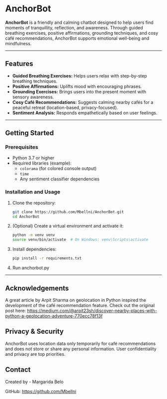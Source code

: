 # AnchorBot

**AnchorBot** is a friendly and calming chatbot designed to help users find moments of tranquillity, reflection, and awareness. Through guided breathing exercises, positive affirmations, grounding techniques, and cosy café recommendations, AnchorBot supports emotional well-being and mindfulness.

---

## Features

- **Guided Breathing Exercises:** Helps users relax with step-by-step breathing techniques.
- **Positive Affirmations:** Uplifts mood with encouraging phrases.
- **Grounding Exercises:** Brings users into the present moment with sensory awareness.
- **Cosy Café Recommendations:** Suggests calming nearby cafés for a peaceful retreat (location-based, privacy-focused).
- **Sentiment Analysis:** Responds empathetically based on user feelings.

---

## Getting Started

### Prerequisites

- Python 3.7 or higher
- Required libraries (example):
  - `colorama` (for colored console output)
  - `time`
  - Any sentiment classifier dependencies

### Installation and Usage

1. Clone the repository:
   ```bash
   git clone https://github.com/Mbellni/AnchorBot.git
   cd AnchorBot
3. (Optional) Create a virtual environment and activate it:
   ```bash
   python -m venv venv
   source venv/bin/activate  # On Windows: venv\Scripts\activate
4. Install dependencies:
   ```bash
   pip install -r requirements.txt
5. Run anchorbot.py

---

## Acknowledgements
A great article by Arpit Sharma on geolocation in Python inspired the development of the café recommendation feature.
Check out the original post here:
https://medium.com/@arpit23sh/discover-nearby-places-with-python-a-geolocation-adventure-770ecc78f13f

## Privacy & Security
AnchorBot uses location data only temporarily for café recommendations and does not store or share any personal information. User confidentiality and privacy are top priorities.

## Contact
Created by - Margarida Belo

GitHub: https://github.com/Mbellni


